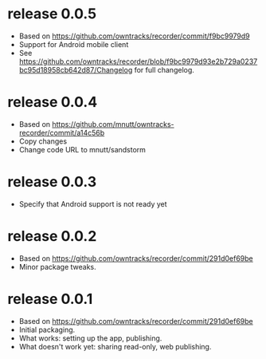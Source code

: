 # release 0.0.5
* Based on https://github.com/owntracks/recorder/commit/f9bc9979d9
* Support for Android mobile client
* See https://github.com/owntracks/recorder/blob/f9bc9979d93e2b729a0237bc95d18958cb642d87/Changelog for full changelog.

# release 0.0.4
* Based on https://github.com/mnutt/owntracks-recorder/commit/a14c56b
* Copy changes
* Change code URL to mnutt/sandstorm

# release 0.0.3
* Specify that Android support is not ready yet

# release 0.0.2
* Based on https://github.com/owntracks/recorder/commit/291d0ef69be
* Minor package tweaks.

# release 0.0.1
* Based on https://github.com/owntracks/recorder/commit/291d0ef69be
* Initial packaging.
* What works: setting up the app, publishing.
* What doesn't work yet: sharing read-only, web publishing.
